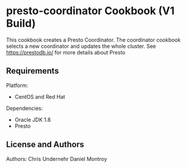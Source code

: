 presto-coordinator Cookbook (V1 Build)
======================================
This cookbook creates a Presto Coordinator.  The coordinator cookbook selects a new coordinator and updates the whole cluster.
See https://prestodb.io/ for more details about Presto

Requirements
------------
Platform:

* CentOS and Red Hat

Dependencies:

* Oracle JDK 1.8
* Presto

License and Authors
-------------------
Authors:
Chris Undernehr
Daniel Montroy
